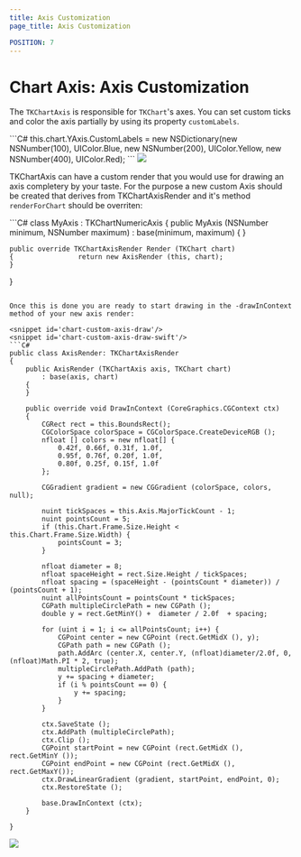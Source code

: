 ```yaml
---
title: Axis Customization
page_title: Axis Customization

POSITION: 7
---
```


# Chart Axis: Axis Customization

The <code>TKChartAxis</code> is responsible for <code>TKChart</code>'s axes. You can set custom ticks and color the axis partially by using its property <code>customLabels</code>.

<snippet id='chart-custom-axis-labels'/>
<snippet id='chart-custom-axis-labels-swift'/>
```C#
this.chart.YAxis.CustomLabels = new NSDictionary(new NSNumber(100), UIColor.Blue, 
    new NSNumber(200), UIColor.Yellow, 
    new NSNumber(400), UIColor.Red);
```

<img src="../../images/chart-custom-axis001.png"/>

TKChartAxis can have a custom render that you would use for drawing an axis completery by your taste. For the purpose a new custom Axis should be created that derives from TKChartAxisRender and it's method <code>renderForChart</code> should be overriten:

<snippet id='chart-custom-axis-render'/>
<snippet id='chart-custom-axis-render-swift'/>
```C#
class MyAxis : TKChartNumericAxis
{
    public MyAxis (NSNumber minimum, NSNumber maximum)
        : base(minimum, maximum)
    {
    }

    public override TKChartAxisRender Render (TKChart chart)
    {                return new AxisRender (this, chart);
    }
}
```

Once this is done you are ready to start drawing in the -drawInContext method of your new axis render:

<snippet id='chart-custom-axis-draw'/>
<snippet id='chart-custom-axis-draw-swift'/>
```C#
public class AxisRender: TKChartAxisRender
{
    public AxisRender (TKChartAxis axis, TKChart chart)
        : base(axis, chart)
    {
    }

    public override void DrawInContext (CoreGraphics.CGContext ctx)
    {
        CGRect rect = this.BoundsRect();
        CGColorSpace colorSpace = CGColorSpace.CreateDeviceRGB ();
        nfloat [] colors = new nfloat[] {
            0.42f, 0.66f, 0.31f, 1.0f,
            0.95f, 0.76f, 0.20f, 1.0f,
            0.80f, 0.25f, 0.15f, 1.0f
        };

        CGGradient gradient = new CGGradient (colorSpace, colors, null);

        nuint tickSpaces = this.Axis.MajorTickCount - 1;
        nuint pointsCount = 5;
        if (this.Chart.Frame.Size.Height < this.Chart.Frame.Size.Width) {
            pointsCount = 3;
        }

        nfloat diameter = 8;
        nfloat spaceHeight = rect.Size.Height / tickSpaces;
        nfloat spacing = (spaceHeight - (pointsCount * diameter)) / (pointsCount + 1);
        nuint allPointsCount = pointsCount * tickSpaces;
        CGPath multipleCirclePath = new CGPath ();
        double y = rect.GetMinY() +  diameter / 2.0f  + spacing;

        for (uint i = 1; i <= allPointsCount; i++) {
            CGPoint center = new CGPoint (rect.GetMidX (), y);
            CGPath path = new CGPath ();
            path.AddArc (center.X, center.Y, (nfloat)diameter/2.0f, 0, (nfloat)Math.PI * 2, true);
            multipleCirclePath.AddPath (path);
            y += spacing + diameter;
            if (i % pointsCount == 0) {
                y += spacing;
            }
        }

        ctx.SaveState ();
        ctx.AddPath (multipleCirclePath);
        ctx.Clip ();
        CGPoint startPoint = new CGPoint (rect.GetMidX (), rect.GetMinY ());
        CGPoint endPoint = new CGPoint (rect.GetMidX (), rect.GetMaxY());
        ctx.DrawLinearGradient (gradient, startPoint, endPoint, 0);
        ctx.RestoreState ();

        base.DrawInContext (ctx);
    }

}
```

<img src="../../images/chart-custom-axis002.png"/>
